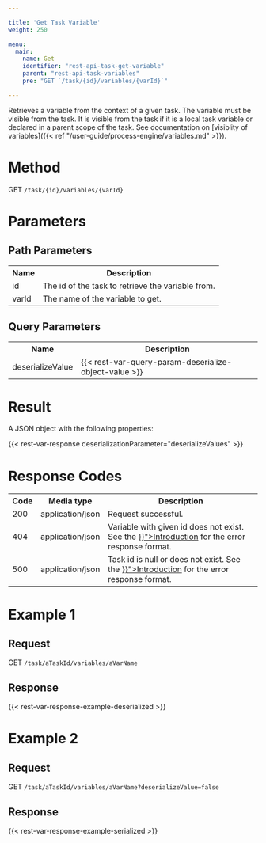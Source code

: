 ```yaml
---

title: 'Get Task Variable'
weight: 250

menu:
  main:
    name: Get
    identifier: "rest-api-task-get-variable"
    parent: "rest-api-task-variables"
    pre: "GET `/task/{id}/variables/{varId}`"

---
```



Retrieves a variable from the context of a given task.
The variable must be visible from the task. It is visible from the task if it is a local task variable or declared in a parent scope of the task. See documentation on [visiblity of variables]({{< ref "/user-guide/process-engine/variables.md" >}}).


# Method

GET `/task/{id}/variables/{varId}`


# Parameters
  
## Path Parameters

<table class="table table-striped">
  <tr>
    <th>Name</th>
    <th>Description</th>
  </tr>
  <tr>
    <td>id</td>
    <td>The id of the task to retrieve the variable from.</td>
  </tr>
  <tr>
    <td>varId</td>
    <td>The name of the variable to get.</td>
  </tr>
</table>

## Query Parameters

<table class="table table-striped">
  <tr>
    <th>Name</th>
    <th>Description</th>
  </tr>
  <tr>
    <td>deserializeValue</td>
    <td>
      {{< rest-var-query-param-deserialize-object-value >}}
    </td>
  </tr>
</table>

# Result

A JSON object with the following properties:

{{< rest-var-response deserializationParameter="deserializeValues" >}}

  
# Response Codes

<table class="table table-striped">
  <tr>
    <th>Code</th>
    <th>Media type</th>
    <th>Description</th>
  </tr>
  <tr>
    <td>200</td>
    <td>application/json</td>
    <td>Request successful.</td>
  </tr>
  <tr>
    <td>404</td>
    <td>application/json</td>
    <td>Variable with given id does not exist. See the <a href="{{< ref "/reference/rest/overview/_index.md#error-handling" >}}">Introduction</a> for the error response format.</td>
  </tr>
  <tr>
    <td>500</td>
    <td>application/json</td>
    <td>Task id is null or does not exist. See the <a href="{{< ref "/reference/rest/overview/_index.md#error-handling" >}}">Introduction</a> for the error response format.</td>
  </tr>
</table>


# Example 1

## Request

GET `/task/aTaskId/variables/aVarName`
  
## Response

{{< rest-var-response-example-deserialized >}}

# Example 2

## Request

GET `/task/aTaskId/variables/aVarName?deserializeValue=false`
  
## Response

{{< rest-var-response-example-serialized >}}